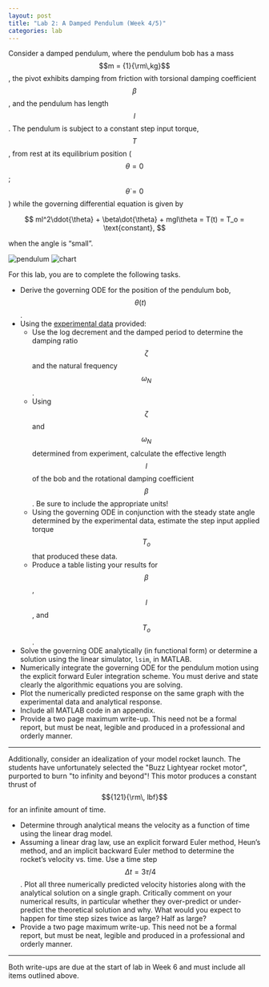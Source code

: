 ```yaml
---
layout: post
title: "Lab 2: A Damped Pendulum (Week 4/5)"
categories: lab
---
```


Consider a damped pendulum, where the pendulum bob has a mass
$$m = {1}{\rm\,kg}$$, the pivot exhibits damping from friction with torsional
damping coefficient $$\beta$$, and the pendulum has length $$l$$. The pendulum is
subject to a constant step input torque, $$T$$, from rest at its equilibrium position
($$\theta = 0$$; $$\dot{\theta}=0$$) while the governing differential equation is
given by

$$
  ml^2\ddot{\theta} + \beta\dot{\theta} + mgl\theta = T(t) = T_o = \text{constant},
$$

when the angle is “small”.

![pendulum](https://dl.dropboxusercontent.com/u/10724484/me300/pendulum.png)
![chart](https://dl.dropboxusercontent.com/u/10724484/me300/chart.png)

For this lab, you are to complete the following tasks.

- Derive the governing ODE for the position of the pendulum bob, $$\theta(t)$$.
- Using the [experimental data](https://dl.dropboxusercontent.com/u/10724484/me300/Pendulum_Data.xlsx) provided:
    - Use the log decrement and the damped period to determine the damping ratio $$\zeta$$
        and the natural frequency $$\omega_N$$.
    - Using $$\zeta$$ and $$\omega_N$$ determined from experiment, calculate
        the effective length $$l$$ of the bob and the rotational damping coefficient $$\beta$$.
        Be sure to include the appropriate units!
    - Using the governing ODE in conjunction with the steady state angle
        determined by the experimental data, estimate the step input applied torque
        $$T_o$$ that produced these data.
    - Produce a table listing your results for $$\beta$$, $$l$$, and $$T_o$$.
- Solve the governing ODE analytically (in functional form) or determine a
      solution using the linear simulator, `lsim`, in MATLAB.
- Numerically integrate the governing ODE for the pendulum motion using
      the explicit forward Euler integration scheme. You must derive and state
      clearly the algorithmic equations you are solving.
- Plot the numerically predicted response on the same graph with the
      experimental data and analytical response.
- Include all MATLAB code in an appendix.
- Provide a two page maximum write-up. This need not be a formal report,
      but must be neat, legible and produced in a professional and orderly
      manner.

-----

Additionally, consider an idealization of your model rocket launch. The students have unfortunately
selected the "Buzz Lightyear rocket motor", purported to burn "to infinity and beyond"!
This motor produces a constant thrust of $${121}{\rm\, lbf}$$ for an infinite amount of time.

- Determine through analytical means the velocity as a function of
    time using the linear drag model.
- Assuming a linear drag law, use an explicit forward Euler method,
    Heun’s method, and an implicit backward Euler method to
    determine the rocket’s velocity vs. time. Use a time step $$\Delta t = 3\tau/4$$.
    Plot all three numerically predicted velocity histories
    along with the analytical solution on a single graph. Critically
    comment on your numerical results, in particular whether they
    over-predict or under-predict the theoretical solution and why.
    What would you expect to happen for time step sizes twice as
    large? Half as large?
- Provide a two page maximum write-up. This need not be a formal
    report, but must be neat, legible and produced in a professional and
    orderly manner.

-----

Both write-ups are due at the start of lab in Week 6 and must include all items
outlined above.

